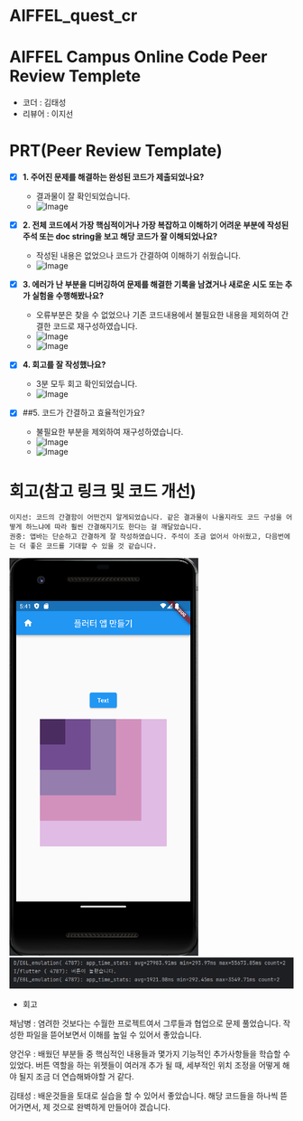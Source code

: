 # AIFFEL_quest_cr
# AIFFEL Campus Online Code Peer Review Templete
- 코더 : 김태성 
- 리뷰어 : 이지선 


# PRT(Peer Review Template)
- [x]  **1. 주어진 문제를 해결하는 완성된 코드가 제출되었나요?**
    - 결과물이 잘 확인되었습니다. 
    - ![Image](https://github.com/user-attachments/assets/66a8d90b-f28f-4bac-ad0b-8c6c0a48265e)

- [x]  **2. 전체 코드에서 가장 핵심적이거나 가장 복잡하고 이해하기 어려운 부분에 작성된 
주석 또는 doc string을 보고 해당 코드가 잘 이해되었나요?**
    - 작성된 내용은 없었으나 코드가 간결하여 이해하기 쉬웠습니다.
    - ![Image](https://github.com/user-attachments/assets/df353f61-4ecd-4eaf-a665-1f5aa01b1b9c)
        
- [x]  **3. 에러가 난 부분을 디버깅하여 문제를 해결한 기록을 남겼거나
새로운 시도 또는 추가 실험을 수행해봤나요?**
    - 오류부분은 찾을 수 없었으나 기존 코드내용에서 불필요한 내용을 제외하여 간결한 코드로 재구성하였습니다.
    - ![Image](https://github.com/user-attachments/assets/aed4f7a2-19d7-4fe7-989a-8c06e66e77aa)
    - ![Image](https://github.com/user-attachments/assets/fc4fc4e7-dcc3-4960-8067-169d0b9f5ddf)
        
- [x]  **4. 회고를 잘 작성했나요?**
    - 3분 모두 회고 확인되었습니다.
    - ![Image](https://github.com/user-attachments/assets/803e776b-c2df-436a-a8d6-716c788cac28)

- [x] ##5. 코드가 간결하고 효율적인가요?
    - 불필요한 부분을 제외하여 재구성하였습니다.
    - ![Image](https://github.com/user-attachments/assets/de265b1d-91fb-47d6-8200-4e0769863fed)
    - ![Image](https://github.com/user-attachments/assets/56971040-27dd-45d4-ac61-a6faa9d77f81)

# 회고(참고 링크 및 코드 개선)
```
이지선: 코드의 간결함이 어떤건지 알게되었습니다. 같은 결과물이 나올지라도 코드 구성을 어떻게 하느냐에 따라 훨씬 간결해지기도 한다는 걸 깨달았습니다.
권중: 앱바는 단순하고 간결하게 잘 작성하였습니다. 주석이 조금 없어서 아쉬웠고, 다음번에는 더 좋은 코드를 기대할 수 있을 것 같습니다.
```


![Add files via upload](./1.png)  
![Add files via upload](./2.png)  
  
  
- 회고  

채남병 : 염려한 것보다는 수월한 프로젝트여서 그루들과 협업으로 문제 풀었습니다.
작성한 파일을 뜯어보면서 이해를 높일 수 있어서 좋았습니다.

양건우 : 배웠던 부분들 중 핵심적인 내용들과 몇가지 기능적인 추가사항들을 학습할 수 있었다. 버튼 역할을 하는 위젯들이 여러개 추가 될 때, 세부적인 위치 조정을 어떻게 해야 될지 조금 더 연습해봐야할 거 같다.

김태성 : 배운것들을 토대로 실습을 할 수 있어서 좋았습니다. 해당 코드들을 하나씩 뜯어가면서, 제 것으로 완벽하게 만들어야 겠습니다.
